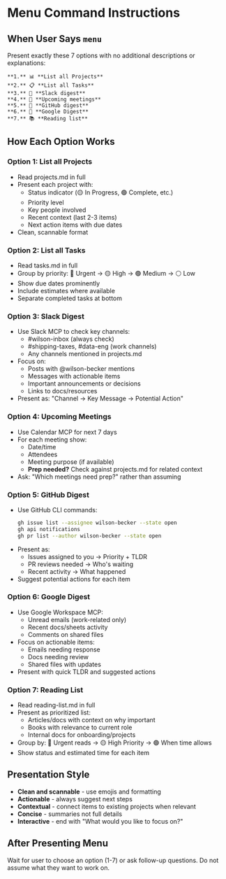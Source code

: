 # Menu Command Instructions

## When User Says `menu`
Present exactly these 7 options with no additional descriptions or explanations:

```
**1.** 📊 **List all Projects**
**2.** 📋 **List all Tasks** 
**3.** 💬 **Slack digest**
**4.** 📅 **Upcoming meetings**
**5.** 🔧 **GitHub digest**
**6.** 📧 **Google Digest**
**7.** 📚 **Reading list**
```

## How Each Option Works

### Option 1: List all Projects
- Read projects.md in full
- Present each project with:
  - Status indicator (🟡 In Progress, 🟢 Complete, etc.)
  - Priority level
  - Key people involved
  - Recent context (last 2-3 items)
  - Next action items with due dates
- Clean, scannable format

### Option 2: List all Tasks  
- Read tasks.md in full
- Group by priority: 🔴 Urgent → 🟡 High → 🟢 Medium → ⚪ Low
- Show due dates prominently
- Include estimates where available
- Separate completed tasks at bottom

### Option 3: Slack Digest
- Use Slack MCP to check key channels:
  - #wilson-inbox (always check)
  - #shipping-taxes, #data-eng (work channels)
  - Any channels mentioned in projects.md
- Focus on:
  - Posts with @wilson-becker mentions
  - Messages with actionable items
  - Important announcements or decisions
  - Links to docs/resources
- Present as: "Channel → Key Message → Potential Action"

### Option 4: Upcoming Meetings
- Use Calendar MCP for next 7 days
- For each meeting show:
  - Date/time
  - Attendees
  - Meeting purpose (if available)
  - **Prep needed?** Check against projects.md for related context
- Ask: "Which meetings need prep?" rather than assuming

### Option 5: GitHub Digest
- Use GitHub CLI commands:
  ```bash
  gh issue list --assignee wilson-becker --state open
  gh api notifications  
  gh pr list --author wilson-becker --state open
  ```
- Present as:
  - Issues assigned to you → Priority + TLDR
  - PR reviews needed → Who's waiting
  - Recent activity → What happened
- Suggest potential actions for each item

### Option 6: Google Digest
- Use Google Workspace MCP:
  - Unread emails (work-related only)
  - Recent docs/sheets activity
  - Comments on shared files
- Focus on actionable items:
  - Emails needing response
  - Docs needing review
  - Shared files with updates
- Present with quick TLDR and suggested actions

### Option 7: Reading List
- Read reading-list.md in full
- Present as prioritized list:
  - Articles/docs with context on why important
  - Books with relevance to current role
  - Internal docs for onboarding/projects
- Group by: 🔴 Urgent reads → 🟡 High Priority → 🟢 When time allows
- Show status and estimated time for each item

## Presentation Style
- **Clean and scannable** - use emojis and formatting
- **Actionable** - always suggest next steps
- **Contextual** - connect items to existing projects when relevant
- **Concise** - summaries not full details
- **Interactive** - end with "What would you like to focus on?"

## After Presenting Menu
Wait for user to choose an option (1-7) or ask follow-up questions. Do not assume what they want to work on.
